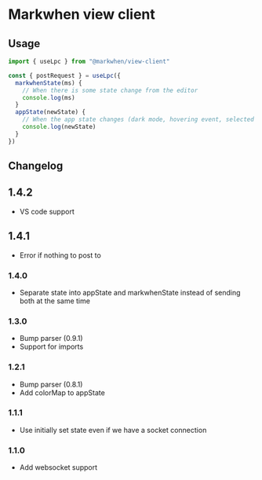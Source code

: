 # Markwhen view client

## Usage

```js
import { useLpc } from "@markwhen/view-client"

const { postRequest } = useLpc({
  markwhenState(ms) {
    // When there is some state change from the editor
    console.log(ms)
  }
  appState(newState) {
    // When the app state changes (dark mode, hovering event, selected event, etc)
    console.log(newState)
  }
})
```

## Changelog

## 1.4.2

- VS code support

## 1.4.1

- Error if nothing to post to

### 1.4.0
- Separate state into appState and markwhenState instead of sending both at the same time

### 1.3.0
- Bump parser (0.9.1)
- Support for imports

### 1.2.1
- Bump parser (0.8.1)
- Add colorMap to appState

### 1.1.1
- Use initially set state even if we have a socket connection

### 1.1.0
- Add websocket support